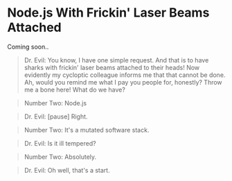 Node.js With Frickin' Laser Beams Attached
========================================

Coming soon..

>Dr. Evil: You know, I have one simple request. And that is to have sharks with frickin' laser beams attached to their heads! Now evidently my cycloptic colleague informs me that that cannot be done. Ah, would you remind me what I pay you people for, honestly? Throw me a bone here! What do we have?

>Number Two: Node.js

>Dr. Evil: [pause] Right.

>Number Two: It's a mutated software stack.

>Dr. Evil: Is it ill tempered?

>Number Two: Absolutely.

>Dr. Evil: Oh well, that's a start. 
